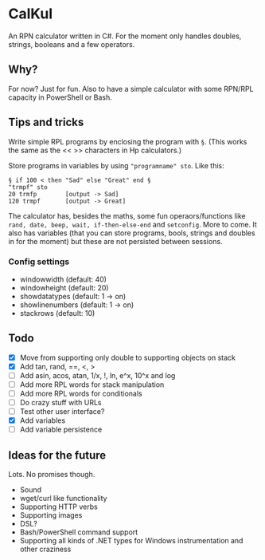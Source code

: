 # CalKul
An RPN calculator written in C#. For the moment only handles doubles, strings, booleans and a few operators.

## Why?
For now? Just for fun. Also to have a simple calculator with some RPN/RPL capacity in PowerShell or Bash.

## Tips and tricks
Write simple RPL programs by enclosing the program with `§`. (This works the same as the << >> characters in Hp calculators.)

Store programs in variables by using `"programname" sto`. Like this:

    § if 100 < then "Sad" else "Great" end §
    "trmpf" sto
    20 trmfp        [output -> Sad]
    120 trmpf       [output -> Great]

The calculator has, besides the maths, some fun operaors/functions like `rand, date, beep, wait, if-then-else-end` and `setconfig`. More to come. It also has variables (that you can store programs, bools, strings and doubles in for the moment) but these are not persisted between sessions.

### Config settings
* windowwidth (default: 40)
* windowheight (default: 20)
* showdatatypes (default: 1 -> on)
* showlinenumbers (default: 1 -> on)
* stackrows (default: 10)

## Todo
* [x] Move from supporting only double to supporting objects on stack
* [x] Add tan, rand, ==, <, >
* [ ] Add asin, acos, atan, 1/x, !, ln, e^x, 10^x and log
* [ ] Add more RPL words for stack manipulation
* [ ] Add more RPL words for conditionals
* [ ] Do crazy stuff with URLs
* [ ] Test other user interface?
* [x] Add variables
* [ ] Add variable persistence

## Ideas for the future
Lots. No promises though.
* Sound
* wget/curl like functionality
* Supporting HTTP verbs
* Supporting images
* DSL?
* Bash/PowerShell command support
* Supporting all kinds of .NET types for Windows instrumentation and other craziness
